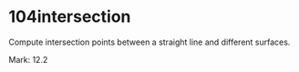 # 104intersection

Compute intersection points between a straight line and different surfaces.

Mark: 12.2
